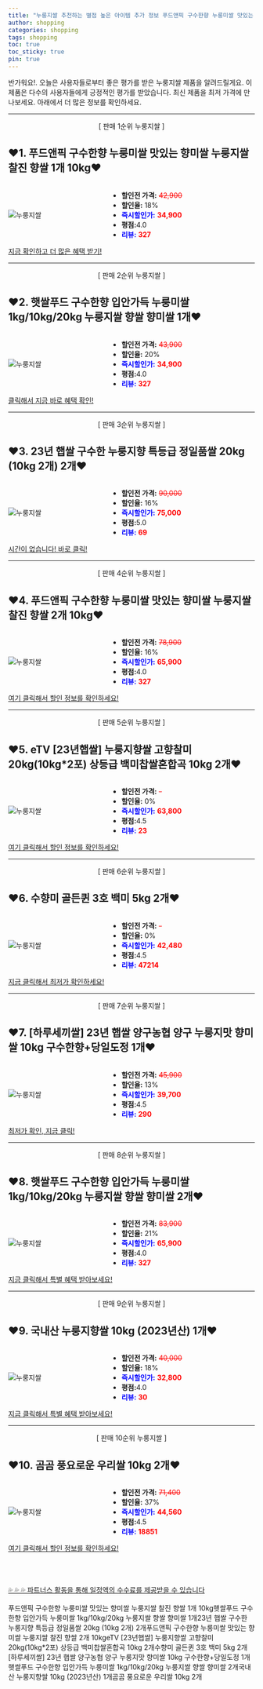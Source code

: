 ```yaml
---
title: "누룽지쌀 추천하는 별점 높은 아이템 추가 정보 푸드앤픽 구수한향 누룽미쌀 맛있는 향미쌀"
author: shopping
categories: shopping
tags: shopping
toc: true
toc_sticky: true
pin: true
---
```

반가워요!. 오늘은 사용자들로부터 좋은 평가를 받은 누룽지쌀 제품을 알려드릴게요. 이 제품은 다수의 사용자들에게 긍정적인 평가를 받았습니다. 최신 제품을 최저 가격에 만나보세요. 아래에서 더 많은 정보를 확인하세요.

---
<p class="toplist" style="margin: 0 auto; display: block; width: fit-content;">[ 판매 1순위 누룽지쌀 ]</p>

<h2><strong>❤️1. 푸드앤픽 구수한향 누룽미쌀 맛있는 향미쌀 누룽지쌀 찰진 향쌀 1개 10kg❤️</strong></h2>

<div style="display: flex; align-items: center;">
    <div style="flex: 0.4;">
        <img src="https://thumbnail7.coupangcdn.com/thumbnails/remote/230x230ex/image/vendor_inventory/fae2/1ff16caf0ea958f779a10db7f3c5e02068b4e0700dfe5ef52e3c6a0d7b38.jpg" alt="누룽지쌀" style="max-width: 100%;">
    </div>
    <div style="flex: 0.6; margin-left: 10px;">
        <ul>
            <li><strong>할인전 가격:</strong> <del style="color: red;">42,900</del></li>
            <li><strong>할인율:</strong> 18%</li>
            <li><span style='color:blue'><strong>즉시할인가:</strong></span> <span style='color:red'><strong>34,900</strong></span></li>
            <li><strong>평점:</strong>4.0</li>
            <li><span style='color:blue'><strong>리뷰:</strong></span> <span style='color:red'><strong>327</strong></span></li>
        </ul>
    </div>
</div>
<div class="center">
    <a href="https://selin100587.github.io?lptag=AF9450613&subid=githubio&pageKey=7525932816&traceid=V0-153&itemId=20344234659&vendorItemId=86852854351" class="myButton">
        지금 확인하고 더 많은 혜택 받기!
    </a>
</div>


---
<p class="toplist" style="margin: 0 auto; display: block; width: fit-content;">[ 판매 2순위 누룽지쌀 ]</p>

<h2><strong>❤️2. 햇쌀푸드 구수한향 입안가득 누룽미쌀 1kg/10kg/20kg 누룽지쌀 향쌀 향미쌀 1개❤️</strong></h2>

<div style="display: flex; align-items: center;">
    <div style="flex: 0.4;">
        <img src="https://thumbnail7.coupangcdn.com/thumbnails/remote/230x230ex/image/vendor_inventory/fae2/1ff16caf0ea958f779a10db7f3c5e02068b4e0700dfe5ef52e3c6a0d7b38.jpg" alt="누룽지쌀" style="max-width: 100%;">
    </div>
    <div style="flex: 0.6; margin-left: 10px;">
        <ul>
            <li><strong>할인전 가격:</strong> <del style="color: red;">43,900</del></li>
            <li><strong>할인율:</strong> 20%</li>
            <li><span style='color:blue'><strong>즉시할인가:</strong></span> <span style='color:red'><strong>34,900</strong></span></li>
            <li><strong>평점:</strong>4.0</li>
            <li><span style='color:blue'><strong>리뷰:</strong></span> <span style='color:red'><strong>327</strong></span></li>
        </ul>
    </div>
</div>
<div class="center">
    <a href="https://selin100587.github.io?lptag=AF9450613&subid=githubio&pageKey=7525932816&traceid=V0-153&itemId=20344298590&vendorItemId=86988469563" class="myButton">
        클릭해서 지금 바로 혜택 확인!
    </a>
</div>


---
<p class="toplist" style="margin: 0 auto; display: block; width: fit-content;">[ 판매 3순위 누룽지쌀 ]</p>

<h2><strong>❤️3. 23년 햅쌀 구수한 누룽지향 특등급 정일품쌀 20kg (10kg 2개) 2개❤️</strong></h2>

<div style="display: flex; align-items: center;">
    <div style="flex: 0.4;">
        <img src="https://thumbnail6.coupangcdn.com/thumbnails/remote/230x230ex/image/vendor_inventory/a510/251a03b7ed4fc48d9568ae88aa5d73a5d9e2eae73f51dc1419b524d97eb2.jpg" alt="누룽지쌀" style="max-width: 100%;">
    </div>
    <div style="flex: 0.6; margin-left: 10px;">
        <ul>
            <li><strong>할인전 가격:</strong> <del style="color: red;">90,000</del></li>
            <li><strong>할인율:</strong> 16%</li>
            <li><span style='color:blue'><strong>즉시할인가:</strong></span> <span style='color:red'><strong>75,000</strong></span></li>
            <li><strong>평점:</strong>5.0</li>
            <li><span style='color:blue'><strong>리뷰:</strong></span> <span style='color:red'><strong>69</strong></span></li>
        </ul>
    </div>
</div>
<div class="center">
    <a href="https://selin100587.github.io?lptag=AF9450613&subid=githubio&pageKey=7662591943&traceid=V0-153&itemId=20418509701&vendorItemId=85934263287" class="myButton">
        시간이 없습니다! 바로 클릭!
    </a>
</div>


---
<p class="toplist" style="margin: 0 auto; display: block; width: fit-content;">[ 판매 4순위 누룽지쌀 ]</p>

<h2><strong>❤️4. 푸드앤픽 구수한향 누룽미쌀 맛있는 향미쌀 누룽지쌀 찰진 향쌀 2개 10kg❤️</strong></h2>

<div style="display: flex; align-items: center;">
    <div style="flex: 0.4;">
        <img src="https://thumbnail9.coupangcdn.com/thumbnails/remote/230x230ex/image/vendor_inventory/4d21/3ff4878585374b1a9893644b25248f367dfd36f4309aa60078db744db889.jpg" alt="누룽지쌀" style="max-width: 100%;">
    </div>
    <div style="flex: 0.6; margin-left: 10px;">
        <ul>
            <li><strong>할인전 가격:</strong> <del style="color: red;">78,900</del></li>
            <li><strong>할인율:</strong> 16%</li>
            <li><span style='color:blue'><strong>즉시할인가:</strong></span> <span style='color:red'><strong>65,900</strong></span></li>
            <li><strong>평점:</strong>4.0</li>
            <li><span style='color:blue'><strong>리뷰:</strong></span> <span style='color:red'><strong>327</strong></span></li>
        </ul>
    </div>
</div>
<div class="center">
    <a href="https://selin100587.github.io?lptag=AF9450613&subid=githubio&pageKey=7525932816&traceid=V0-153&itemId=20344234657&vendorItemId=86852854328" class="myButton">
        여기 클릭해서 할인 정보를 확인하세요!
    </a>
</div>


---
<p class="toplist" style="margin: 0 auto; display: block; width: fit-content;">[ 판매 5순위 누룽지쌀 ]</p>

<h2><strong>❤️5. eTV [23년햅쌀] 누룽지향쌀 고향찰미20kg(10kg*2포) 상등급 백미찹쌀혼합곡 10kg 2개❤️</strong></h2>

<div style="display: flex; align-items: center;">
    <div style="flex: 0.4;">
        <img src="https://thumbnail7.coupangcdn.com/thumbnails/remote/230x230ex/image/vendor_inventory/d268/ca617e195df12cfa0549dacc2cc092c8a6e2e2645a4491a39c150338520f.jpg" alt="누룽지쌀" style="max-width: 100%;">
    </div>
    <div style="flex: 0.6; margin-left: 10px;">
        <ul>
            <li><strong>할인전 가격:</strong> <del style="color: red;">-</del></li>
            <li><strong>할인율:</strong> 0%</li>
            <li><span style='color:blue'><strong>즉시할인가:</strong></span> <span style='color:red'><strong>63,800</strong></span></li>
            <li><strong>평점:</strong>4.5</li>
            <li><span style='color:blue'><strong>리뷰:</strong></span> <span style='color:red'><strong>23</strong></span></li>
        </ul>
    </div>
</div>
<div class="center">
    <a href="https://selin100587.github.io?lptag=AF9450613&subid=githubio&pageKey=7854027110&traceid=V0-153&itemId=21415112568&vendorItemId=88471397055" class="myButton">
        여기 클릭해서 할인 정보를 확인하세요!
    </a>
</div>


---
<p class="toplist" style="margin: 0 auto; display: block; width: fit-content;">[ 판매 6순위 누룽지쌀 ]</p>

<h2><strong>❤️6. 수향미 골든퀸 3호 백미 5kg 2개❤️</strong></h2>

<div style="display: flex; align-items: center;">
    <div style="flex: 0.4;">
        <img src="https://thumbnail9.coupangcdn.com/thumbnails/remote/230x230ex/image/retail/images/1851047233161091-e2e0400c-d99c-4a95-b266-8bbab72687e1.jpg" alt="누룽지쌀" style="max-width: 100%;">
    </div>
    <div style="flex: 0.6; margin-left: 10px;">
        <ul>
            <li><strong>할인전 가격:</strong> <del style="color: red;">-</del></li>
            <li><strong>할인율:</strong> 0%</li>
            <li><span style='color:blue'><strong>즉시할인가:</strong></span> <span style='color:red'><strong>42,480</strong></span></li>
            <li><strong>평점:</strong>4.5</li>
            <li><span style='color:blue'><strong>리뷰:</strong></span> <span style='color:red'><strong>47214</strong></span></li>
        </ul>
    </div>
</div>
<div class="center">
    <a href="https://selin100587.github.io?lptag=AF9450613&subid=githubio&pageKey=7219490103&traceid=V0-153&itemId=19977821361&vendorItemId=88741393231" class="myButton">
        지금 클릭해서 최저가 확인하세요!
    </a>
</div>


---
<p class="toplist" style="margin: 0 auto; display: block; width: fit-content;">[ 판매 7순위 누룽지쌀 ]</p>

<h2><strong>❤️7. [하루세끼쌀] 23년 햅쌀 양구농협 양구 누룽지맛 향미쌀 10kg 구수한향+당일도정 1개❤️</strong></h2>

<div style="display: flex; align-items: center;">
    <div style="flex: 0.4;">
        <img src="https://thumbnail6.coupangcdn.com/thumbnails/remote/230x230ex/image/vendor_inventory/ddeb/0d2d2da37b6e806e2a08d37748d18d2da071342712f48dde5ecc9d8926f6.jpg" alt="누룽지쌀" style="max-width: 100%;">
    </div>
    <div style="flex: 0.6; margin-left: 10px;">
        <ul>
            <li><strong>할인전 가격:</strong> <del style="color: red;">45,900</del></li>
            <li><strong>할인율:</strong> 13%</li>
            <li><span style='color:blue'><strong>즉시할인가:</strong></span> <span style='color:red'><strong>39,700</strong></span></li>
            <li><strong>평점:</strong>4.5</li>
            <li><span style='color:blue'><strong>리뷰:</strong></span> <span style='color:red'><strong>290</strong></span></li>
        </ul>
    </div>
</div>
<div class="center">
    <a href="https://selin100587.github.io?lptag=AF9450613&subid=githubio&pageKey=7655555348&traceid=V0-153&itemId=20381054426&vendorItemId=89116941550" class="myButton">
        최저가 확인, 지금 클릭!
    </a>
</div>


---
<p class="toplist" style="margin: 0 auto; display: block; width: fit-content;">[ 판매 8순위 누룽지쌀 ]</p>

<h2><strong>❤️8. 햇쌀푸드 구수한향 입안가득 누룽미쌀 1kg/10kg/20kg 누룽지쌀 향쌀 향미쌀 2개❤️</strong></h2>

<div style="display: flex; align-items: center;">
    <div style="flex: 0.4;">
        <img src="https://thumbnail9.coupangcdn.com/thumbnails/remote/230x230ex/image/vendor_inventory/4d21/3ff4878585374b1a9893644b25248f367dfd36f4309aa60078db744db889.jpg" alt="누룽지쌀" style="max-width: 100%;">
    </div>
    <div style="flex: 0.6; margin-left: 10px;">
        <ul>
            <li><strong>할인전 가격:</strong> <del style="color: red;">83,900</del></li>
            <li><strong>할인율:</strong> 21%</li>
            <li><span style='color:blue'><strong>즉시할인가:</strong></span> <span style='color:red'><strong>65,900</strong></span></li>
            <li><strong>평점:</strong>4.0</li>
            <li><span style='color:blue'><strong>리뷰:</strong></span> <span style='color:red'><strong>327</strong></span></li>
        </ul>
    </div>
</div>
<div class="center">
    <a href="https://selin100587.github.io?lptag=AF9450613&subid=githubio&pageKey=7525932816&traceid=V0-153&itemId=20344298589&vendorItemId=86988469571" class="myButton">
        지금 클릭해서 특별 혜택 받아보세요!
    </a>
</div>


---
<p class="toplist" style="margin: 0 auto; display: block; width: fit-content;">[ 판매 9순위 누룽지쌀 ]</p>

<h2><strong>❤️9. 국내산 누룽지향쌀 10kg (2023년산) 1개❤️</strong></h2>

<div style="display: flex; align-items: center;">
    <div style="flex: 0.4;">
        <img src="https://thumbnail8.coupangcdn.com/thumbnails/remote/230x230ex/image/vendor_inventory/7ce9/bd303cb24289175ab6f7c82beb89f755679e54bb5602969a9fd87d91983c.jpg" alt="누룽지쌀" style="max-width: 100%;">
    </div>
    <div style="flex: 0.6; margin-left: 10px;">
        <ul>
            <li><strong>할인전 가격:</strong> <del style="color: red;">40,000</del></li>
            <li><strong>할인율:</strong> 18%</li>
            <li><span style='color:blue'><strong>즉시할인가:</strong></span> <span style='color:red'><strong>32,800</strong></span></li>
            <li><strong>평점:</strong>4.0</li>
            <li><span style='color:blue'><strong>리뷰:</strong></span> <span style='color:red'><strong>30</strong></span></li>
        </ul>
    </div>
</div>
<div class="center">
    <a href="https://selin100587.github.io?lptag=AF9450613&subid=githubio&pageKey=7692385087&traceid=V0-153&itemId=20574057695&vendorItemId=84883872085" class="myButton">
        지금 클릭해서 특별 혜택 받아보세요!
    </a>
</div>


---
<p class="toplist" style="margin: 0 auto; display: block; width: fit-content;">[ 판매 10순위 누룽지쌀 ]</p>

<h2><strong>❤️10. 곰곰 풍요로운 우리쌀 10kg 2개❤️</strong></h2>

<div style="display: flex; align-items: center;">
    <div style="flex: 0.4;">
        <img src="https://thumbnail7.coupangcdn.com/thumbnails/remote/230x230ex/image/retail/images/0cbc5c8b-9add-4fe7-9cf8-1028f330e0cc254619323708118139.png" alt="누룽지쌀" style="max-width: 100%;">
    </div>
    <div style="flex: 0.6; margin-left: 10px;">
        <ul>
            <li><strong>할인전 가격:</strong> <del style="color: red;">71,400</del></li>
            <li><strong>할인율:</strong> 37%</li>
            <li><span style='color:blue'><strong>즉시할인가:</strong></span> <span style='color:red'><strong>44,560</strong></span></li>
            <li><strong>평점:</strong>4.5</li>
            <li><span style='color:blue'><strong>리뷰:</strong></span> <span style='color:red'><strong>18851</strong></span></li>
        </ul>
    </div>
</div>
<div class="center">
    <a href="https://selin100587.github.io?lptag=AF9450613&subid=githubio&pageKey=1959537130&traceid=V0-153&itemId=23749060745&vendorItemId=90773599234" class="myButton">
        여기 클릭해서 할인 정보를 확인하세요!
    </a>
</div>

<br><br><br>[💦 💦 💦 파트너스 활동을 통해 일정액의 수수료를 제공받을 수 있습니다](https://link.coupang.com/a/bcpT2c)<br><br>푸드앤픽 구수한향 누룽미쌀 맛있는 향미쌀 누룽지쌀 찰진 향쌀 1개 10kg햇쌀푸드 구수한향 입안가득 누룽미쌀 1kg/10kg/20kg 누룽지쌀 향쌀 향미쌀 1개23년 햅쌀 구수한 누룽지향 특등급 정일품쌀 20kg (10kg 2개) 2개푸드앤픽 구수한향 누룽미쌀 맛있는 향미쌀 누룽지쌀 찰진 향쌀 2개 10kgeTV [23년햅쌀] 누룽지향쌀 고향찰미20kg(10kg*2포) 상등급 백미찹쌀혼합곡 10kg 2개수향미 골든퀸 3호 백미 5kg 2개[하루세끼쌀] 23년 햅쌀 양구농협 양구 누룽지맛 향미쌀 10kg 구수한향+당일도정 1개햇쌀푸드 구수한향 입안가득 누룽미쌀 1kg/10kg/20kg 누룽지쌀 향쌀 향미쌀 2개국내산 누룽지향쌀 10kg (2023년산) 1개곰곰 풍요로운 우리쌀 10kg 2개